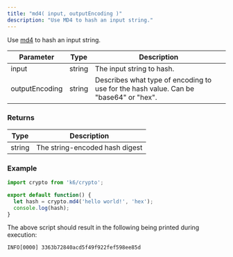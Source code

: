 ```yaml
---
title: "md4( input, outputEncoding )"
description: "Use MD4 to hash an input string."
---
```

Use [md4](https://godoc.org/golang.org/x/crypto/md4) to hash an input string.

| Parameter | Type | Description |
| --------- |------|-------------|
| input |string | The input string to hash. |
|outputEncoding | string | Describes what type of encoding to use for the hash value. Can be "base64" or "hex". |


### Returns

| Type | Description |
|------|-------------|
| string | The string-encoded hash digest |


### Example

<div class="code-group" data-props='{"labels": []}'>

```js
import crypto from 'k6/crypto';

export default function() {
  let hash = crypto.md4('hello world!', 'hex');
  console.log(hash);
}
```

</div>

The above script should result in the following being printed during execution:

```shell
INFO[0000] 3363b72840acd5f49f922fef598ee85d
```

